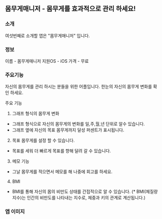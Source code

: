 ## 몸무게매니저 - 몸무게를 효과적으로 관리 하세요!

### 소개
여섯번째로 소개할 앱은 "몸무게매니저" 입니다.

### 정보
이름 - 몸무게매니저
지원OS - iOS
가격 - 무료

### 주요기능
자신의 몸무게를 관리 하시는 분들을 위한 어플입니다.
한눈의 자신의 몸무게 변화를 확인 하세요.

주요 기능
1) 그래프 형식의 몸무게 변화
 - 그래프 형식으로 자신의 몸무게의 변화를 일,주,월,년 단위로 알수 있습니다. 
 - 그래프 옆에 자신의 목표 몸무게까지 달성 퍼센트가 표시됩니다.

2) 목표 몸무게를 설정 할 수 있습니다.
 - 목표를 세워 더 빠르게 목표를 향해 달려 갈 수 있습니다.

3) 메모 기능
 - 그날 몸무게를 적으면서 메모를 해 나중에 회고를 하세요.

4) BMI
 - BMI를 통해 자신의 몸의 비만도 상태를 간접적으로 알 수 있습니다.
(* BMI(체질량 지수)는 인간의 비만도를 나타내는 지수로, 체중과 키의 관계로 계산됩니다.)

### 앱 이미지
